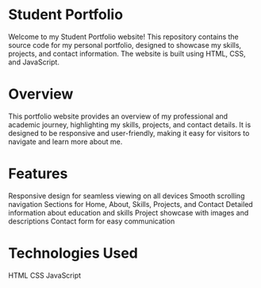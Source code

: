 # Student Portfolio
Welcome to my Student Portfolio website! This repository contains the source code for my personal portfolio, designed to showcase my skills, projects, and contact information. The website is built using HTML, CSS, and JavaScript.

# Overview
This portfolio website provides an overview of my professional and academic journey, highlighting my skills, projects, and contact details. It is designed to be responsive and user-friendly, making it easy for visitors to navigate and learn more about me. 

# Features
Responsive design for seamless viewing on all devices
Smooth scrolling navigation
Sections for Home, About, Skills, Projects, and Contact
Detailed information about education and skills
Project showcase with images and descriptions
Contact form for easy communication

# Technologies Used
HTML
CSS
JavaScript
